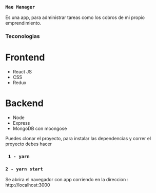 ### `Mae Manager`

Es una app, para administrar tareas como los cobros de mi propio emprendimiento.

### Teconologias 

# Frontend 
 - React JS
 - CSS
 - Redux 
# Backend 
 - Node 
 - Express
 - MongoDB con moongose

Puedes clonar el proyecto, para instalar las dependencias y correr el proyecto debes hacer

### ` 1 - yarn`
### ` 2 - yarn start `

Se abrira el navegador con app corriendo en la direccion : http://localhost:3000


